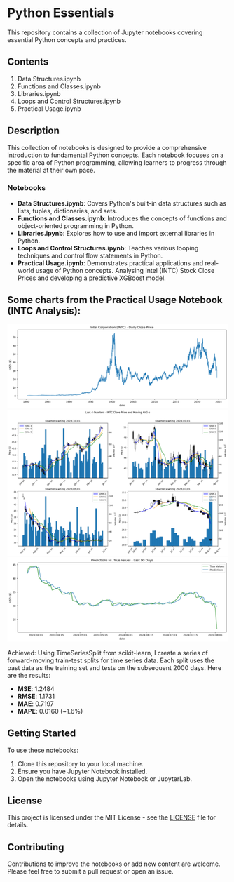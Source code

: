 # Python Essentials

This repository contains a collection of Jupyter notebooks covering essential Python concepts and practices.

## Contents

1. Data Structures.ipynb
2. Functions and Classes.ipynb
3. Libraries.ipynb
4. Loops and Control Structures.ipynb
5. Practical Usage.ipynb

## Description

This collection of notebooks is designed to provide a comprehensive introduction to fundamental Python concepts. Each notebook focuses on a specific area of Python programming, allowing learners to progress through the material at their own pace.

### Notebooks

- **Data Structures.ipynb**: Covers Python's built-in data structures such as lists, tuples, dictionaries, and sets.
- **Functions and Classes.ipynb**: Introduces the concepts of functions and object-oriented programming in Python.
- **Libraries.ipynb**: Explores how to use and import external libraries in Python.
- **Loops and Control Structures.ipynb**: Teaches various looping techniques and control flow statements in Python.
- **Practical Usage.ipynb**: Demonstrates practical applications and real-world usage of Python concepts. Analysing Intel (INTC) Stock Close Prices and developing a predictive XGBoost model.

## Some charts from the Practical Usage Notebook (INTC Analysis):

![Intel Corporation (INTC) - Daily Close Price](data/charts/intc_daily_close_price.png)
![Last 4 Quarters - INTC Close Price and Moving AVG-s](data/charts/last_4_quarters.png)
![XGBRegressor - INTC Close price last 90 day daily prediction](data/charts/last_90_day_prediction.png)

Achieved: 
Using TimeSeriesSplit from scikit-learn, I create a series of forward-moving train-test splits for time series data. Each split uses the past data as the training set and tests on the subsequent 2000 days. Here are the results:

- **MSE**: 1.2484
- **RMSE**: 1.1731
- **MAE**: 0.7197
- **MAPE**: 0.0160 (~1.6%)

## Getting Started

To use these notebooks:

1. Clone this repository to your local machine.
2. Ensure you have Jupyter Notebook installed.
3. Open the notebooks using Jupyter Notebook or JupyterLab.

## License

This project is licensed under the MIT License - see the [LICENSE](LICENSE) file for details.

## Contributing

Contributions to improve the notebooks or add new content are welcome. Please feel free to submit a pull request or open an issue.

